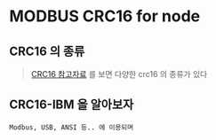 # MODBUS CRC16 for node

## CRC16 의 종류
 > [CRC16 참고자료](https://en.wikipedia.org/wiki/Cyclic_redundancy_check#Polynomial_representations_of_cyclic_redundancy_checks) 를 보면 다양한 crc16 의 종류가 있다  
 
 ## **CRC16-IBM** 을 알아보자
    Modbus, USB, ANSI 등.. 에 이용되며 
    